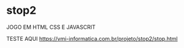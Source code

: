 # stop2

JOGO EM HTML CSS E JAVASCRIT 

TESTE AQUI
https://vmi-informatica.com.br/projeto/stop2/stop.html
